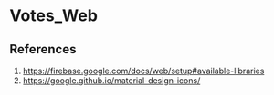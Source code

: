 # Votes_Web

## References
1) https://firebase.google.com/docs/web/setup#available-libraries
2) https://google.github.io/material-design-icons/
